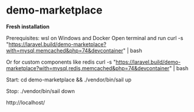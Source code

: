 # demo-marketplace
**Fresh installation**

Prerequisites: wsl on Windows and Docker
Open terminal and run
curl -s "https://laravel.build/demo-marketplace?with=mysql,memcached&php=74&devcontainer" | bash


Or for custom components like redis
curl -s "https://laravel.build/demo-marketplace?with=mysql,redis,memcached&php=74&devcontainer" | bash

Start:
cd demo-marketplace && ./vendor/bin/sail up

Stop:
./vendor/bin/sail down

http://localhost/
